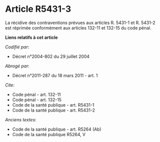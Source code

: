 # Article R5431-3

La récidive des contraventions prévues aux articles R. 5431-1 et R. 5431-2 est réprimée conformément aux articles 132-11 et
132-15 du code pénal.

**Liens relatifs à cet article**

_Codifié par_:

  - Décret n°2004-802 du 29 juillet 2004

_Abrogé par_:

  - Décret n°2011-287 du 18 mars 2011 - art. 1

_Cite_:

  - Code pénal - art. 132-11
  - Code pénal - art. 132-15
  - Code de la santé publique - art. R5431-1
  - Code de la santé publique - art. R5431-2

_Anciens textes_:

  - Code de la santé publique - art. R5264 (Ab)
  - Code de la santé publique R5264, V
